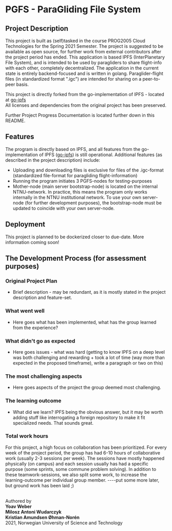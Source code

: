 # PGFS - ParaGliding File System
## Project Description
This project is built as (self)tasked in the course PROG2005 Cloud Technologies for the Spring 2021 Semester. The project is suggested to be available as open source, for further work from external contributors after the project period has ended.
This application is based IPFS (InterPlanetary File System), and is intended to be used by paragliders to share flight-info with each other, completely decentralized. The application in the current state is entirely backend-focused and is written in golang.
Paraglider-flight files (in standardized format ".igc") are intended for sharing on a peer-to-peer basis.

This project is directly forked from the go-implementation of IPFS - located at [go-ipfs](https://github.com/ipfs/go-ipfs)<br>
All licenses and dependencies from the original project has been preserved.

Further Project Progress Documentation is located further down in this README.

## Features
The program is directly based on IPFS, and all features from the go-implementation of IPFS ([go-ipfs](https://github.com/ipfs/go-ipfs)) is still operational. Additional features (as described in the project description) include:
* Uploading and downloading files is exclusive for files of the .igc-format (standardized file-format for paragliding flight-information)
* Running the program initiates 3 PGFS-nodes for testing-purposes
* Mother-node (main server bootstrap-node) is located on the internal NTNU-network. In practice, this means the program only works internally in the NTNU institutional network. To use your own server-node (for further development purposes), the bootstrap-node must be updated to coincide with your own server-node.

## Deployment
This project is planned to be dockerized closer to due-date. More information coming soon!

## The Development Process (for assessment purposes)
### Original Project Plan
* Brief description - may be redundant, as it is mostly stated in the project description and feature-set.
### What went well
* Here goes what has been implemented, what has the group learned from the experience?
### What didn't go as expected
* Here goes issues - what was hard (getting to know IPFS on a deep level was both challenging and rewarding + took a lot of time (way more than expected in the proposed timeframe), write a paragraph or two on this)
### The most challenging aspects
* Here goes aspects of the project the group deemed most challenging.
### The learning outcome
* What did we learn? IPFS being the obvious answer, but it may be worth adding stuff like interrogating a foreign repository to make it fit specialized needs. That sounds great.
### Total work hours
For this project, a high focus on collaboration has been prioritized. For every week of the project period, the group has had 6-10 hours of collaborative work (usually 2-3 sessions per week). The sessions have mostly happened physically (on campus) and each session usually has had a specific purpose (some sprints, some commune problem solving). In addition to these teamwork-sessions, we also split some work, to increase the learning-outcome per individual group member. ----put some more later, but ground work has been laid ;)



<br>Authored by<br>
<b>Yoav Weber</b><br>
<b>Milosz Antoni Wudarczyk</b><br>
<b>Kristian Amundsen Øhman-Norén</b><br>
2021, Norwegian University of Science and Technology
